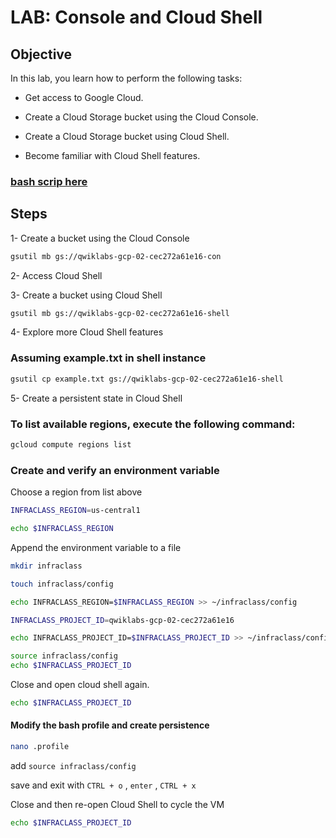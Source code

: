 LAB: Console and Cloud Shell
================

## Objective

In this lab, you learn how to perform the following tasks:

  - Get access to Google Cloud.

  - Create a Cloud Storage bucket using the Cloud Console.

  - Create a Cloud Storage bucket using Cloud Shell.

  - Become familiar with Cloud Shell
features.

### [bash scrip here](https://github.com/jecordjotse/gcp-practice-project/blob/master/cmd-instructions/console_and_cloud_shell.sh)

## Steps

1- Create a bucket using the Cloud Console

``` bash
gsutil mb gs://qwiklabs-gcp-02-cec272a61e16-con
```

2- Access Cloud Shell

3- Create a bucket using Cloud Shell

``` bash
gsutil mb gs://qwiklabs-gcp-02-cec272a61e16-shell
```

4- Explore more Cloud Shell features

### Assuming example.txt in shell instance

``` bash
gsutil cp example.txt gs://qwiklabs-gcp-02-cec272a61e16-shell
```

5- Create a persistent state in Cloud Shell

### To list available regions, execute the following command:

``` bash
gcloud compute regions list
```

### Create and verify an environment variable

Choose a region from list above

``` bash
INFRACLASS_REGION=us-central1

echo $INFRACLASS_REGION
```

Append the environment variable to a file

``` bash
mkdir infraclass

touch infraclass/config

echo INFRACLASS_REGION=$INFRACLASS_REGION >> ~/infraclass/config

INFRACLASS_PROJECT_ID=qwiklabs-gcp-02-cec272a61e16

echo INFRACLASS_PROJECT_ID=$INFRACLASS_PROJECT_ID >> ~/infraclass/config

source infraclass/config
echo $INFRACLASS_PROJECT_ID
```

Close and open cloud shell again.

``` bash
echo $INFRACLASS_PROJECT_ID
```

#### Modify the bash profile and create persistence

``` bash
nano .profile
```

add `source infraclass/config`

save and exit with `CTRL + o` , `enter` , `CTRL + x`

Close and then re-open Cloud Shell to cycle the VM

``` bash
echo $INFRACLASS_PROJECT_ID
```
